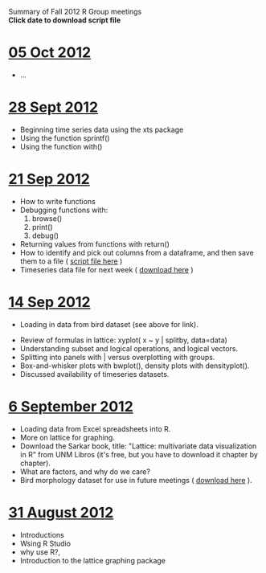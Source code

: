 Summary of Fall 2012 R Group meetings<br>
<b>Click date to download script file</b>

<h1><a href='http://unm-r-programming.googlecode.com/files/R_group_05_Oct_2012.R'>05 Oct 2012</a></h1>
<ul><li>...</li></ul>

<h1><a href='http://unm-r-programming.googlecode.com/files/R_group_28_Sept_2012.R'>28 Sept 2012</a></h1>
<ul><li>Beginning time series data using the xts package<br>
</li><li>Using the function sprintf()<br>
</li><li>Using the function with()</li></ul>

<h1><a href='http://unm-r-programming.googlecode.com/files/21sep2012.R'>21 Sep 2012</a></h1>
<ul><li>How to write functions<br>
</li><li>Debugging functions with:<br>
<ol><li>browse()<br>
</li><li>print()<br>
</li><li>debug()<br>
</li></ol></li><li>Returning values from functions with return()<br>
</li><li>How to identify and pick out columns from a dataframe, and then save them to a file ( <a href='http://unm-r-programming.googlecode.com/files/20120921_tdl_r-script.R'>script file here</a> )<br>
</li><li>Timeseries data file for next week ( <a href='http://unm-r-programming.googlecode.com/files/tdl_subset.csv'>download here</a> )</li></ul>

<h1><a href='http://unm-r-programming.googlecode.com/files/2012-09-14.R'>14 Sep 2012</a></h1>
<ul><li>Loading in data from bird dataset (see above for link).<br>
</li></ul><ul><li>Review of formulas in lattice:  xyplot( x ~ y | splitby, data=data)<br>
</li><li>Understanding subset and logical operations, and logical vectors.<br>
</li><li>Splitting into panels with | versus overplotting with groups.<br>
</li><li>Box-and-whisker plots with bwplot(), density plots with densityplot().<br>
</li><li>Discussed availability of timeseries datasets.</li></ul>

<h1><a href='http://unm-r-programming.googlecode.com/files/R_group_7_Sept.R'>6 September 2012</a></h1>
<ul><li>Loading data from Excel spreadsheets into R.<br>
</li><li>More on lattice for graphing.<br>
</li><li>Download the Sarkar book, title: "Lattice: multivariate data visualization in R" from UNM Libros (it's free, but you have to download it chapter by chapter).<br>
</li><li>What are factors, and why do we care?<br>
</li><li>Bird morphology dataset for use in future meetings ( <a href='http://unm-r-programming.googlecode.com/files/bird_morphology.csv'>download here</a> ).</li></ul>

<h1><a href='http://unm-r-programming.googlecode.com/files/R_group_31_Aug_2012.R'>31 August 2012</a></h1>
<ul><li>Introductions<br>
</li><li>Wsing R Studio<br>
</li><li>why use R?,<br>
</li><li>Introduction to the lattice graphing package</li></ul>
